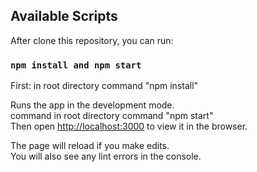 
## Available Scripts

After clone this repository, you can run:

### `npm install and npm start`
First: in root directory command "npm install"<br />

Runs the app in the development mode.<br />
command in root directory command "npm start" <br/>
Then open [http://localhost:3000](http://localhost:3000) to view it in the browser.

The page will reload if you make edits.<br />
You will also see any lint errors in the console.

